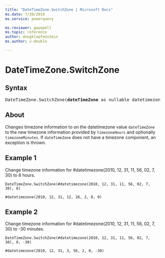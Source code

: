 ```yaml
---
title: "DateTimeZone.SwitchZone | Microsoft Docs"
ms.date: 7/30/2019
ms.service: powerquery

ms.reviewer: gepopell
ms.topic: reference
author: dougklopfenstein
ms.author: v-douklo

---
```

# DateTimeZone.SwitchZone

## Syntax

<pre>
DateTimeZone.SwitchZone(<b>dateTimeZone</b> as nullable datetimezone, <b>timezoneHours</b> as number, optional <b>timezoneMinutes</b> as nullable number) as nullable datetimezone
</pre>
  
## About  
Changes timezone information to on the datetimezone value `dateTimeZone` to the new timezone information provided by `timezoneHours` and optionally `timezoneMinutes`. If `dateTimeZone` does not have a timezone component, an exception is thrown.

## Example 1
Change timezone information for #datetimezone(2010, 12, 31, 11, 56, 02, 7, 30) to 8 hours.

```powerquery-m
DateTimeZone.SwitchZone(#datetimezone(2010, 12, 31, 11, 56, 02, 7, 30), 8)
```

`#datetimezone(2010, 12, 31, 12, 26, 2, 8, 0)`

## Example 2
Change timezone information for #datetimezone(2010, 12, 31, 11, 56, 02, 7, 30) to -30 minutes.

```powerquery-m
DateTimeZone.SwitchZone(#datetimezone(2010, 12, 31, 11, 56, 02, 7, 30), 0, -30)
```

`#datetimezone(2010, 12, 31, 3, 56, 2, 0, -30)`
